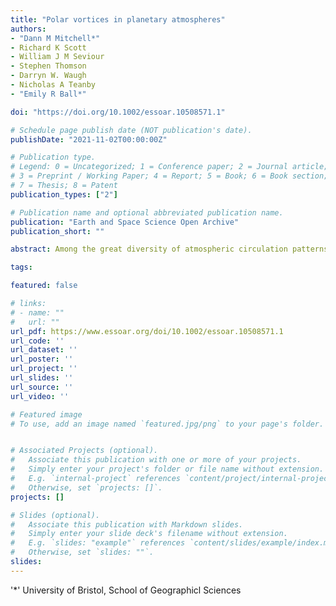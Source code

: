 ```yaml
---
title: "Polar vortices in planetary atmospheres"
authors:
- "Dann M Mitchell*"
- Richard K Scott
- William J M Seviour
- Stephen Thomson
- Darryn W. Waugh
- Nicholas A Teanby
- "Emily R Ball*"

doi: "https://doi.org/10.1002/essoar.10508571.1"

# Schedule page publish date (NOT publication's date).
publishDate: "2021-11-02T00:00:00Z"

# Publication type.
# Legend: 0 = Uncategorized; 1 = Conference paper; 2 = Journal article;
# 3 = Preprint / Working Paper; 4 = Report; 5 = Book; 6 = Book section;
# 7 = Thesis; 8 = Patent
publication_types: ["2"]

# Publication name and optional abbreviated publication name.
publication: "Earth and Space Science Open Archive"
publication_short: ""

abstract: Among the great diversity of atmospheric circulation patterns observed throughout the solar system, polar vortices stand out as a nearly ubiquitous planetary-scale phenomenon. In recent years there have been significant advances in the observation of planetary polar vortices, culminating in the fascinating discovery of Jupiter's polar vortex clusters during the Juno mission. Alongside these observational advances has been a major effort to understand polar vortex dynamics using theory, idealised and comprehensive numerical models, and laboratory experiments. Here we review our current knowledge of planetary polar vortices, highlighting both the diversity of their structures, as well as fundamental dynamical similarities. We propose a new convention of vortex classification, which adequately captures all those observed in our solar system, and demonstrates the key role of polar vortices in the global circulation, transport, and climate of all planets. We discuss where knowledge gaps remain, and the observational, experimental, and theoretical advances needed to address them. In particular, as the diversity of both solar system and exoplanetary data increases exponentially, there is now a unique opportunity to unify our understanding of polar vortices under a single dynamical framework.

tags:

featured: false

# links:
# - name: ""
#   url: ""
url_pdf: https://www.essoar.org/doi/10.1002/essoar.10508571.1
url_code: ''
url_dataset: ''
url_poster: ''
url_project: ''
url_slides: ''
url_source: ''
url_video: ''

# Featured image
# To use, add an image named `featured.jpg/png` to your page's folder. 


# Associated Projects (optional).
#   Associate this publication with one or more of your projects.
#   Simply enter your project's folder or file name without extension.
#   E.g. `internal-project` references `content/project/internal-project/index.md`.
#   Otherwise, set `projects: []`.
projects: []

# Slides (optional).
#   Associate this publication with Markdown slides.
#   Simply enter your slide deck's filename without extension.
#   E.g. `slides: "example"` references `content/slides/example/index.md`.
#   Otherwise, set `slides: ""`.
slides:
---
```


'*' University of Bristol, School of Geographicl Sciences